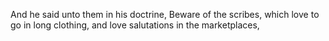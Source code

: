 And he said unto them in his doctrine, Beware of the scribes, which love to go in long clothing, and love salutations in the marketplaces,
